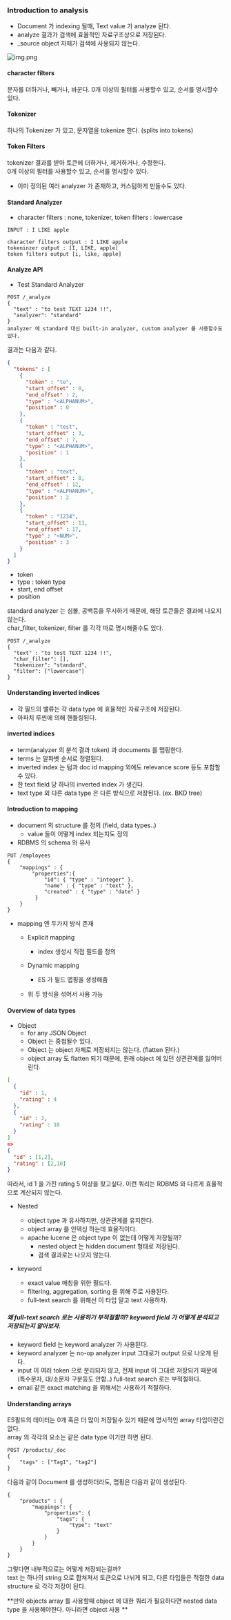 ### Introduction to analysis

- Document 가 indexing 될때, Text value 가 analyze 된다.
- analyze 결과가 검색에 효율적인 자료구조상으로 저장된다.
- _source object 자체가 검색에 사용되지 않는다.

![img.png](img.png)

#### character filters

문자를 더하거나, 빼거나, 바꾼다. 0개 이상의 필터를 사용할수 있고, 순서를 명시할수 있다.   

#### Tokenizer

하나의 Tokenizer 가 있고, 문자열을 tokenize 한다. (splits into tokens)

#### Token Filters

tokenizer 결과를 받아 토큰에 더하거나, 제거하거나, 수정한다.  
0개 이상의 필터를 사용할수 있고, 순서를 명시할수 있다.


- 이미 정의된 여러 analyzer 가 존재하고, 커스텀하게 만들수도 있다.

#### Standard Analyzer

- character filters : none, tokenizer, token filters : lowercase
```
INPUT : I LIKE apple

character filters output : I LIKE apple
tokeninzer output : [I, LIKE, apple]
token filters output [i, like, apple]
```

#### Analyze API

- Test Standard Analyzer

```
POST /_analyze
{
  "text" : "to test TEXT 1234 !!",
  "analyzer": "standard"
}
analyzer 에 standard 대신 built-in analyzer, custom analyzer 를 사용할수도 있다.
```

결과는 다음과 같다.

```json
{
  "tokens" : [
    {
      "token" : "to",
      "start_offset" : 0,
      "end_offset" : 2,
      "type" : "<ALPHANUM>",
      "position" : 0
    },
    {
      "token" : "test",
      "start_offset" : 3,
      "end_offset" : 7,
      "type" : "<ALPHANUM>",
      "position" : 1
    },
    {
      "token" : "text",
      "start_offset" : 8,
      "end_offset" : 12,
      "type" : "<ALPHANUM>",
      "position" : 2
    },
    {
      "token" : "1234",
      "start_offset" : 13,
      "end_offset" : 17,
      "type" : "<NUM>",
      "position" : 3
    }
  ]
}
```
- token
- type : token type
- start, end offset
- position


standard analyzer 는 심볼, 공백등을 무시하기 때문에, 해당 토큰들은 결과에 나오지 않는다.  
char_filter, tokenizer, filter 를 각각 따로 명시해줄수도 있다.
``` 
POST /_analyze
{
  "text" : "to test TEXT 1234 !!",
  "char_filter": [],
  "tokenizer": "standard",
  "filter": ["lowercase"]
}
```

#### Understanding inverted indices

- 각 필드의 밸류는 각 data type 에 효율적인 자료구조에 저장된다.
- 아파치 루씬에 의해 핸들링된다. 

#### inverted indices

- term(analyzer 의 분석 결과 token) 과 documents 를 맵핑한다.
- terms 는 알파벳 순서로 정렬된다.
- inverted index 는 텀과 doc id mapping 외에도 relevance score 등도 포함할수 있다.
- 한 text field 당 하나의 inverted index 가 생긴다.
- text type 외 다른 data type 은 다른 방식으로 저장된다. (ex. BKD tree)

#### Introduction to mapping

- document 의 structure 를 정의 (field, data types..)
    - value 들이 어떻게 index 되는지도 정의
- RDBMS 의 schema 와 유사 

```
PUT /employees
{
    "mappings" : {
        "properties":{
            "id": { "type" : "integer" },
            "name" : { "type" : "text" },
            "created" : { "type" : "date" }
         }
    }
} 
```

- mapping 엔 두가지 방식 존재
    - Explicit mapping
        - index 생성시 직접 필드를 정의 
        
    - Dynamic mapping
        - ES 가 필드 맵핑을 생성해줌 
    
    - 위 두 방식을 섞어서 사용 가능
    

#### Overview of data types

- Object
    - for any JSON Object
    - Object 는 중첩될수 있다.
    - Object 는 object 자체로 저장되지는 않는다. (flatten 된다.)
    - object array 도 flatten 되기 때문에, 원래 object 에 있던 상관관계를 잃어버린다.
```json
[
  {
    "id" : 1,
    "rating" : 4
  },
  {
    "id" : 2,
    "rating" : 10
  }
] 
=> 
{
  "id" : [1,2],
  "rating" : [2,10]
}
```

따라서, id 1 을 가진 rating 5 이상을 찾고싶다. 이런 쿼리는 RDBMS 와 다르게 효율적으로 계산되지 않는다.
    
- Nested
    - object type 과 유사하지만, 상관관계를 유지한다.
    - object array 를 인덱싱 하는데 효율적이다.
    - apache lucene 은 object type 이 없는데 어떻게 저장될까?
        - nested object 는 hidden document 형태로 저장된다.
        - 검색 결과로는 나오지 않는다.
    
    
- keyword
    - exact value 매칭을 위한 필드다.
    - filtering, aggregation, sorting 을 위해 주로 사용된다.
    - full-text search 를 위해선 이 타입 말고 text 사용하자. 
      
##### 왜 full-text search 로는 사용하기 부적절할까? keyword field 가 어떻게 분석되고 저장되는지 알아보자.

- keyword field 는 keyword analyzer 가 사용된다.
- keyword analyzer 는 no-op analyzer input 그대로가 output 으로 나오게 된다.
- input 이 여러 token 으로 분리되지 않고, 전체 input 이 그대로 저장되기 때문에 (특수문자, 대/소문자 구분등도 안함..) full-text search 로는 부적절하다.
- email 같은 exact matching 을 위해서는 사용하기 적절하다.



#### Understanding arrays

ES필드의 데이터는 0개 혹은 더 많이 저장될수 있기 때문에 명시적인 array 타입이란건 없다.  
array 의 각각의 요소는 같은 data type 이기만 하면 된다.  

```
POST /products/_doc 
{
    "tags" : ["Tag1", "tag2"]
}
```

다음과 같이 Document 를 생성하더라도, 맵핑은 다음과 같이 생성된다.

```
{
    "products" : {
        "mappings": {
            "properties": {
                "tags": {
                    "type": "text"
                }
            }
        }
    }
} 
```

그렇다면 내부적으로는 어떻게 저장되는걸까?  
text 는 하나의 string 으로 합쳐져서 토큰으로 나뉘게 되고, 다른 타입들은 적절한 data structure 로 각각 저장이 된다.  

**만약 objects array 를 사용할때 object 에 대한 쿼리가 필요하다면 nested data type 을 사용해야한다. 아니라면 object 사용 **


